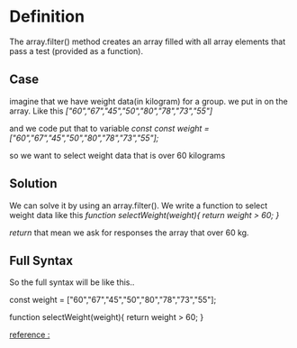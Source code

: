# Definition
The array.filter() method creates an array filled with all array elements that pass a test (provided as a function).

## Case
imagine that we have weight data(in kilogram) for a group. we put in on the array. Like this
*["60","67","45","50","80","78","73","55"]*

and we code put that to variable *const*
*const weight = ["60","67","45","50","80","78","73","55"];*

so we want to select weight data that is over 60 kilograms

## Solution
We can solve it by using an array.filter(). We write a function to select weight data like this
*function selectWeight(weight){
    return weight > 60;
}*

*return* that mean we ask for responses the array that over 60 kg.

## Full Syntax
So the full syntax will be like this..

const weight = ["60","67","45","50","80","78","73","55"];

function selectWeight(weight){
    return weight > 60;
}

[reference :](https://www.w3schools.com/jsref/jsref_filter.asp)
